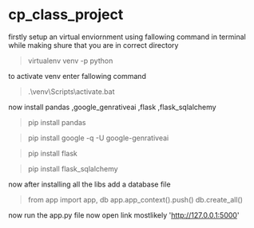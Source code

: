 # cp_class_project

firstly setup an virtual enviornment using fallowing command in terminal while making shure that you are in correct directory

> virtualenv venv -p python 

to activate venv enter fallowing command

>.\venv\Scripts\activate.bat

now install pandas ,google_genrativeai ,flask ,flask_sqlalchemy

>pip install pandas

>pip install google -q -U google-genrativeai

>pip install flask

>pip install flask_sqlalchemy

now after installing all the libs add a database file

> from app import app, db
> app.app_context().push()
> db.create_all()

now run the app.py file now open link mostlikely  'http://127.0.0.1:5000'


